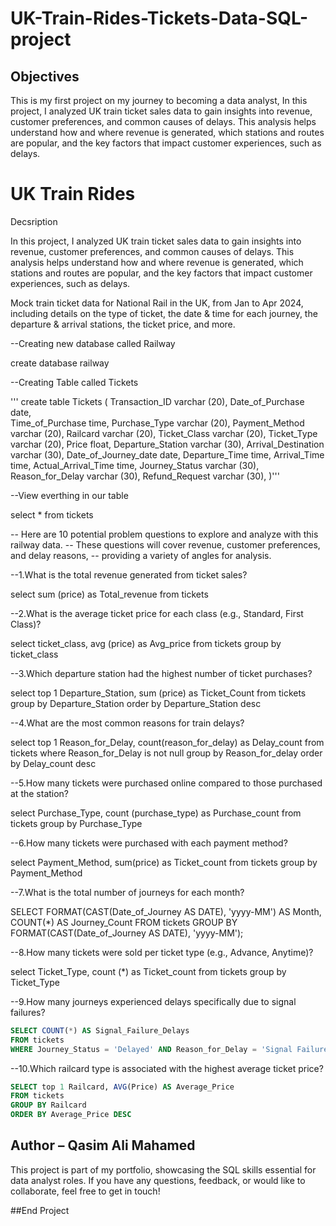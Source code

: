 # UK-Train-Rides-Tickets-Data-SQL-project

## Objectives

This is my first project on my journey to becoming a data analyst, In this project, I analyzed UK train ticket sales data to gain insights into revenue, customer preferences, and common causes of delays. This analysis helps understand how and where revenue is generated, which stations and routes are popular, and the key factors that impact customer experiences, such as delays.



# UK Train Rides

Decsription

In this project, I analyzed UK train ticket sales data to gain insights into revenue, customer preferences, and common causes of delays. This analysis helps understand how and where revenue is generated, which stations and routes are popular, and the key factors that impact customer experiences, such as delays.

Mock train ticket data for National Rail in the UK, from Jan to Apr 2024, including details on the type of ticket, the date & time for each journey, the departure & arrival stations, the ticket price, and more.




--Creating new database called Railway

create database railway


--Creating Table called Tickets

'''
create table Tickets (
Transaction_ID	varchar (20),
Date_of_Purchase date,	
Time_of_Purchase	time,
Purchase_Type	varchar (20),
Payment_Method	varchar (20),
Railcard	varchar (20),
Ticket_Class	varchar (20),
Ticket_Type	varchar (20),
Price	float,
Departure_Station	varchar (30),
Arrival_Destination	varchar (30),
Date_of_Journey_date date,
Departure_Time	time,
Arrival_Time	time,
Actual_Arrival_Time	 time,
Journey_Status	varchar (30),
Reason_for_Delay	varchar (30),
Refund_Request varchar (30),
)'''

--View everthing in our table

select * from tickets

-- Here are 10 potential problem questions to explore and analyze with this railway data.
-- These questions will cover revenue, customer preferences, and delay reasons, 
-- providing a variety of angles for analysis.


--1.What is the total revenue generated from ticket sales?

select 
	sum (price) as Total_revenue
from tickets


--2.What is the average ticket price for each class (e.g., Standard, First Class)?

select
	ticket_class, 
	avg (price) as Avg_price
from tickets
group by ticket_class

--3.Which departure station had the highest number of ticket purchases?

select top 1
	Departure_Station,
	sum (price) as Ticket_Count
from tickets
group by Departure_Station
order by Departure_Station desc


--4.What are the most common reasons for train delays?

select top 1
	Reason_for_Delay,
	count(reason_for_delay) as Delay_count
from tickets
where Reason_for_Delay is not null
group by Reason_for_delay
order by Delay_count desc


--5.How many tickets were purchased online compared to those purchased at the station?

select 
	Purchase_Type,
	count (purchase_type) as Purchase_count
from tickets
group by Purchase_Type	

--6.How many tickets were purchased with each payment method?

select 
	Payment_Method,
	sum(price) as Ticket_count
from tickets
group by Payment_Method


--7.What is the total number of journeys for each month?

SELECT FORMAT(CAST(Date_of_Journey AS DATE), 'yyyy-MM') AS Month, 
       COUNT(*) AS Journey_Count
FROM tickets
GROUP BY FORMAT(CAST(Date_of_Journey AS DATE), 'yyyy-MM');


--8.How many tickets were sold per ticket type (e.g., Advance, Anytime)?

select 
	Ticket_Type,
	count (*) as Ticket_count
from tickets
group by Ticket_Type


--9.How many journeys experienced delays specifically due to signal failures?

```sql
SELECT COUNT(*) AS Signal_Failure_Delays
FROM tickets
WHERE Journey_Status = 'Delayed' AND Reason_for_Delay = 'Signal Failure';
```


--10.Which railcard type is associated with the highest average ticket price?


```sql
SELECT top 1 Railcard, AVG(Price) AS Average_Price
FROM tickets
GROUP BY Railcard
ORDER BY Average_Price DESC
```


## Author – Qasim Ali Mahamed
This project is part of my portfolio, showcasing the SQL skills essential for data analyst roles. If you have any questions, feedback, or would like to collaborate, feel free to get in touch!

##End Project
